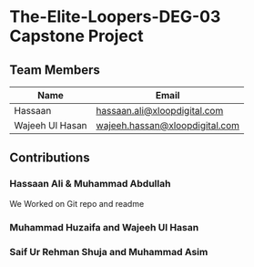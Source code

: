 # The-Elite-Loopers-DEG-03    Capstone Project

## Team Members
 | Name  | Email | 
 |-|-|
 | Hassaan | hassaan.ali@xloopdigital.com |
 | Wajeeh Ul Hasan | wajeeh.hassan@xloopdigital.com|

 ## Contributions
 
 ### Hassaan Ali & Muhammad Abdullah
 We Worked on Git repo and readme

 ### Muhammad Huzaifa and Wajeeh Ul Hasan
   

 ### Saif Ur Rehman Shuja and Muhammad Asim